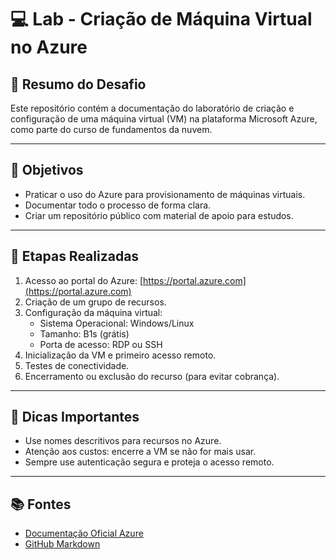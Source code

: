 # 💻 Lab - Criação de Máquina Virtual no Azure

## 🧠 Resumo do Desafio

Este repositório contém a documentação do laboratório de criação e configuração de uma máquina virtual (VM) na plataforma Microsoft Azure, como parte do curso de fundamentos da nuvem.

---

## 🎯 Objetivos

- Praticar o uso do Azure para provisionamento de máquinas virtuais.
- Documentar todo o processo de forma clara.
- Criar um repositório público com material de apoio para estudos.

---

## 📝 Etapas Realizadas

1. Acesso ao portal do Azure: [https://portal.azure.com](https://portal.azure.com)
2. Criação de um grupo de recursos.
3. Configuração da máquina virtual:
   - Sistema Operacional: Windows/Linux
   - Tamanho: B1s (grátis)
   - Porta de acesso: RDP ou SSH
4. Inicialização da VM e primeiro acesso remoto.
5. Testes de conectividade.
6. Encerramento ou exclusão do recurso (para evitar cobrança).

---

## 🧾 Dicas Importantes

- Use nomes descritivos para recursos no Azure.
- Atenção aos custos: encerre a VM se não for mais usar.
- Sempre use autenticação segura e proteja o acesso remoto.

---

## 📚 Fontes

- [Documentação Oficial Azure](https://learn.microsoft.com/pt-br/azure/virtual-machines/)
- [GitHub Markdown](https://guides.github.com/features/mastering-markdown/)